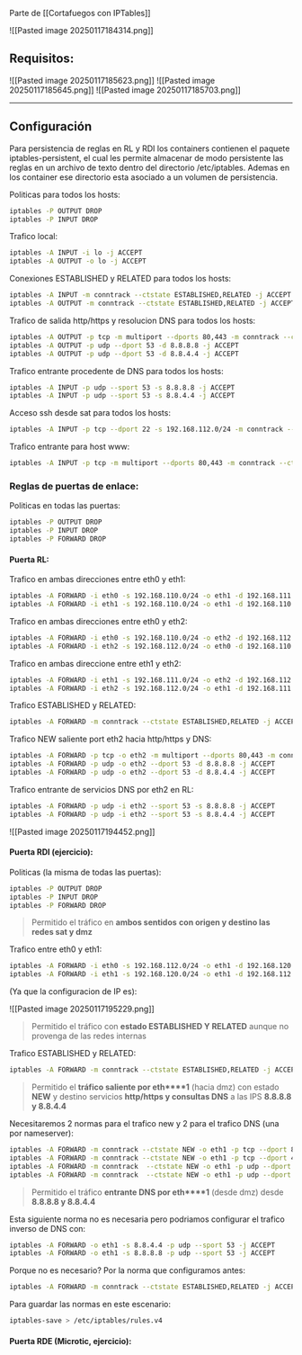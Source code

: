 Parte de [[Cortafuegos con IPTables]]

![[Pasted image 20250117184314.png]]

## Requisitos:

![[Pasted image 20250117185623.png]]
![[Pasted image 20250117185645.png]]
![[Pasted image 20250117185703.png]]

---
## Configuración

Para persistencia de reglas en RL y RDI los containers contienen el paquete iptables-persistent, el cual les permite almacenar de modo persistente las reglas en un archivo de texto dentro del directorio /etc/iptables. Ademas en los container ese directorio esta asociado a un volumen de persistencia.

Politicas para todos los hosts:

``` bash
iptables -P OUTPUT DROP
iptables -P INPUT DROP
```

Trafico local:

``` bash
iptables -A INPUT -i lo -j ACCEPT
iptables -A OUTPUT -o lo -j ACCEPT
```

Conexiones ESTABLISHED y RELATED para todos los hosts:

``` bash
iptables -A INPUT -m conntrack --ctstate ESTABLISHED,RELATED -j ACCEPT
iptables -A OUTPUT -m conntrack --ctstate ESTABLISHED,RELATED -j ACCEPT
```

Trafico de salida http/https y resolucion DNS para todos los hosts:

``` bash
iptables -A OUTPUT -p tcp -m multiport --dports 80,443 -m conntrack --ctstate NEW -j ACCEPT
iptables -A OUTPUT -p udp --dport 53 -d 8.8.8.8 -j ACCEPT
iptables -A OUTPUT -p udp --dport 53 -d 8.8.4.4 -j ACCEPT
```

Trafico entrante procedente de DNS para todos los hosts:

``` bash
iptables -A INPUT -p udp --sport 53 -s 8.8.8.8 -j ACCEPT
iptables -A INPUT -p udp --sport 53 -s 8.8.4.4 -j ACCEPT
```

Acceso ssh desde sat para todos los hosts:

``` bash
iptables -A INPUT -p tcp --dport 22 -s 192.168.112.0/24 -m conntrack --ctstate NEW -j ACCEPT
```

Trafico entrante para host www:

``` bash
iptables -A INPUT -p tcp -m multiport --dports 80,443 -m conntrack --ctstate NEW -j ACCEPT
```

### Reglas de puertas de enlace:

Politicas en todas las puertas:

``` bash
iptables -P OUTPUT DROP
iptables -P INPUT DROP
iptables -P FORWARD DROP
```

#### Puerta RL:

Trafico en ambas direcciones entre eth0 y eth1:

``` bash
iptables -A FORWARD -i eth0 -s 192.168.110.0/24 -o eth1 -d 192.168.111.0/24 -j ACCEPT
iptables -A FORWARD -i eth1 -s 192.168.110.0/24 -o eth1 -d 192.168.110.0/24 -j ACCEPT
```

Trafico en ambas direcciones entre eth0 y eth2:

``` bash
iptables -A FORWARD -i eth0 -s 192.168.110.0/24 -o eth2 -d 192.168.112.0/24 -j ACCEPT
iptables -A FORWARD -i eth2 -s 192.168.112.0/24 -o eth0 -d 192.168.110.0/24 -j ACCEPT
```

Trafico en ambas direccione entre eth1 y eth2:

``` bash
iptables -A FORWARD -i eth1 -s 192.168.111.0/24 -o eth2 -d 192.168.112.0/24 -j ACCEPT
iptables -A FORWARD -i eth2 -s 192.168.112.0/24 -o eth1 -d 192.168.111.0/24 -j ACCEPT
```

Trafico ESTABLISHED y RELATED:

``` bash
iptables -A FORWARD -m conntrack --ctstate ESTABLISHED,RELATED -j ACCEPT
```

Trafico NEW saliente port eth2 hacia http/https y DNS:

``` bash
iptables -A FORWARD -p tcp -o eth2 -m multiport --dports 80,443 -m conntrack --ctstate NEW -j ACCEPT
iptables -A FORWARD -p udp -o eth2 --dport 53 -d 8.8.8.8 -j ACCEPT
iptables -A FORWARD -p udp -o eth2 --dport 53 -d 8.8.4.4 -j ACCEPT
```

Trafico entrante de servicios DNS por eth2 en RL:

``` bash
iptables -A FORWARD -p udp -i eth2 --sport 53 -s 8.8.8.8 -j ACCEPT
iptables -A FORWARD -p udp -i eth2 --sport 53 -s 8.8.4.4 -j ACCEPT
```

![[Pasted image 20250117194452.png]]

#### Puerta RDI (ejercicio):

Politicas (la misma de todas las puertas):

``` bash
iptables -P OUTPUT DROP
iptables -P INPUT DROP
iptables -P FORWARD DROP
```

> Permitido el tráfico en **ambos sentidos** **con origen y destino las redes sat y dmz**

Trafico entre eth0 y eth1:

``` bash
iptables -A FORWARD -i eth0 -s 192.168.112.0/24 -o eth1 -d 192.168.120.0/24 -j ACCEPT
iptables -A FORWARD -i eth1 -s 192.168.120.0/24 -o eth1 -d 192.168.112.0/24 -j ACCEPT
```

(Ya que la configuracion de IP es):

![[Pasted image 20250117195229.png]]

> Permitido el tráfico con **estado ESTABLISHED Y RELATED** aunque no provenga de las redes internas

Trafico ESTABLISHED y RELATED:

``` bash
iptables -A FORWARD -m conntrack --ctstate ESTABLISHED,RELATED -j ACCEPT
```

>Permitido el **tráfico saliente por eth****1** (hacia dmz) con estado **NEW** y destino servicios **http/https y consultas DNS** a las IPS **8.8.8.8 y 8.8.4.4**

Necesitaremos 2 normas para el trafico new y 2 para el trafico DNS (una por nameserver):

``` bash
iptables -A FORWARD -m conntrack --ctstate NEW -o eth1 -p tcp --dport 80 -j ACCEPT
iptables -A FORWARD -m conntrack --ctstate NEW -o eth1 -p tcp --dport 443 -j ACCEPT
iptables -A FORWARD -m conntrack  --ctstate NEW -o eth1 -p udp --dport 53 -d 8.8.8.8 -j ACCEPT
iptables -A FORWARD -m conntrack  --ctstate NEW -o eth1 -p udp --dport 53 -d 8.8.4.4 -j ACCEPT
```

>Permitido el tráfico **entrante DNS por eth****1** (desde dmz) desde **8.8.8.8 y 8.8.4.4**

Esta siguiente norma no es necesaria pero podriamos configurar el trafico inverso de DNS con:

``` bash
iptables -A FORWARD -o eth1 -s 8.8.4.4 -p udp --sport 53 -j ACCEPT
iptables -A FORWARD -o eth1 -s 8.8.8.8 -p udp --sport 53 -j ACCEPT
```

Porque no es necesario? Por la norma que configuramos antes:

``` bash
iptables -A FORWARD -m conntrack --ctstate ESTABLISHED,RELATED -j ACCEPT
```

Para guardar las normas en este escenario:

``` bash
iptables-save > /etc/iptables/rules.v4
```
#### Puerta RDE (Microtic, ejercicio):

